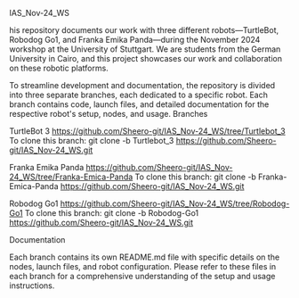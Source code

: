 IAS_Nov-24_WS


his repository documents our work with three different robots—TurtleBot, Robodog Go1, and Franka Emika Panda—during the November 2024 workshop at the University of Stuttgart. We are students from the German University in Cairo, and this project showcases our work and collaboration on these robotic platforms.

To streamline development and documentation, the repository is divided into three separate branches, each dedicated to a specific robot. Each branch contains code, launch files, and detailed documentation for the respective robot's setup, nodes, and usage.
Branches

TurtleBot 3
https://github.com/Sheero-git/IAS_Nov-24_WS/tree/Turtlebot_3
To clone this branch:  git clone -b Turtlebot_3 https://github.com/Sheero-git/IAS_Nov-24_WS.git

Franka Emika Panda
https://github.com/Sheero-git/IAS_Nov-24_WS/tree/Franka-Emica-Panda
To clone this branch:  git clone -b Franka-Emica-Panda https://github.com/Sheero-git/IAS_Nov-24_WS.git

Robodog Go1
https://github.com/Sheero-git/IAS_Nov-24_WS/tree/Robodog-Go1
To clone this branch:   git clone -b Robodog-Go1 https://github.com/Sheero-git/IAS_Nov-24_WS.git

Documentation

Each branch contains its own README.md file with specific details on the nodes, launch files, and robot configuration. Please refer to these files in each branch for a comprehensive understanding of the setup and usage instructions.
